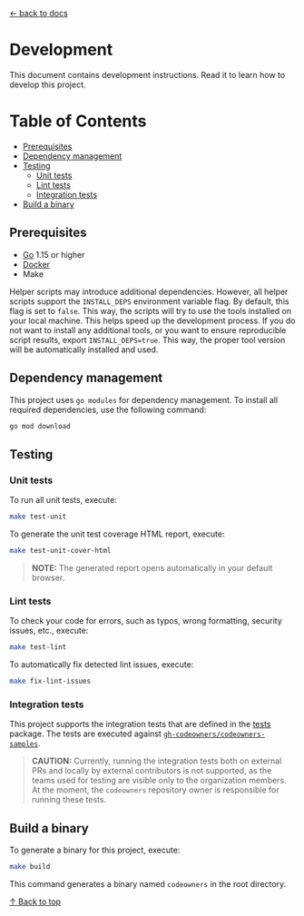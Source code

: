 [← back to docs](./README.md)

# Development

This document contains development instructions. Read it to learn how to develop this project.

# Table of Contents

<!-- toc -->

- [Prerequisites](#prerequisites)
- [Dependency management](#dependency-management)
- [Testing](#testing)
  * [Unit tests](#unit-tests)
  * [Lint tests](#lint-tests)
  * [Integration tests](#integration-tests)
- [Build a binary](#build-a-binary)

<!-- tocstop -->

## Prerequisites

* [Go](https://golang.org/dl/) 1.15 or higher
* [Docker](https://www.docker.com/)
* Make

Helper scripts may introduce additional dependencies. However, all helper scripts support the `INSTALL_DEPS` environment variable flag.
By default, this flag is set to `false`. This way, the scripts will try to use the tools installed on your local machine. This helps speed up the development process.
If you do not want to install any additional tools, or you want to ensure reproducible script 
results, export `INSTALL_DEPS=true`. This way, the proper tool version will be automatically installed and used. 

## Dependency management

This project uses `go modules` for dependency management. To install all required dependencies, use the following command:

```bash
go mod download
```

## Testing

### Unit tests

To run all unit tests, execute:

```bash
make test-unit
```

To generate the unit test coverage HTML report, execute: 

```bash
make test-unit-cover-html
```

> **NOTE:** The generated report opens automatically in your default browser.

### Lint tests

To check your code for errors, such as typos, wrong formatting, security issues, etc., execute:

```bash
make test-lint
```

To automatically fix detected lint issues, execute:

```bash
make fix-lint-issues
```

### Integration tests

This project supports the integration tests that are defined in the [tests](../tests) package. The tests are executed against [`gh-codeowners/codeowners-samples`](https://github.com/gh-codeowners/codeowners-samples).

> **CAUTION:** Currently, running the integration tests both on external PRs and locally by external contributors is not supported, as the teams used for testing are visible only to the organization members. 
> At the moment, the `codeowners` repository owner is responsible for running these tests. 

## Build a binary

To generate a binary for this project, execute:
```bash
make build
```

This command generates a binary named `codeowners` in the root directory.

[↑ Back to top](#table-of-contents)
